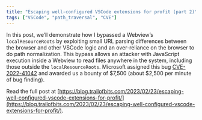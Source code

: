 ```yaml
---
title: "Escaping well-configured VSCode extensions for profit (part 2)"
tags: ["VSCode", "path_traversal", "CVE"]
---
```


In this post, we’ll demonstrate how I bypassed a Webview’s `localResourceRoots` by exploiting small URL parsing differences between the browser and other VSCode logic and an over-reliance on the browser to do path normalization. This bypass allows an attacker with JavaScript execution inside a Webview to read files anywhere in the system, including those outside the `localResourceRoots`. Microsoft assigned this bug [CVE-2022-41042](https://msrc.microsoft.com/update-guide/en-US/vulnerability/CVE-2022-41042) and awarded us a bounty of $7,500 (about $2,500 per minute of bug finding).

Read the full post at [https://blog.trailofbits.com/2023/02/23/escaping-well-configured-vscode-extensions-for-profit/](https://blog.trailofbits.com/2023/02/23/escaping-well-configured-vscode-extensions-for-profit/).